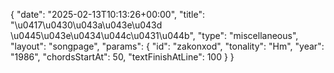{
    "date": "2025-02-13T10:13:26+00:00",
    "title": "\u0417\u0430\u043a\u043e\u043d \u0445\u043e\u0434\u044c\u0431\u044b",
    "type": "miscellaneous",
    "layout": "songpage",
    "params": {
        "id": "zakonxod",
        "tonality": "Hm",
        "year": "1986",
        "chordsStartAt": 50,
        "textFinishAtLine": 100
    }
}